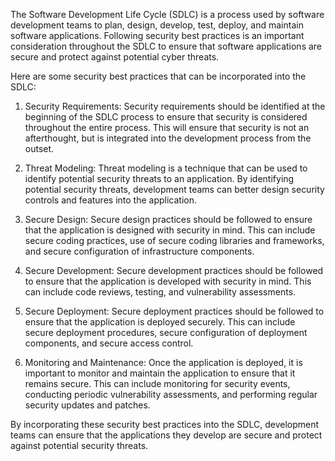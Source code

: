 The Software Development Life Cycle (SDLC) is a process used by software development teams to plan, design, develop, test, deploy, and maintain software applications. Following security best practices is an important consideration throughout the SDLC to ensure that software applications are secure and protect against potential cyber threats.

Here are some security best practices that can be incorporated into the SDLC:

1. Security Requirements: Security requirements should be identified at the beginning of the SDLC process to ensure that security is considered throughout the entire process. This will ensure that security is not an afterthought, but is integrated into the development process from the outset.

2. Threat Modeling: Threat modeling is a technique that can be used to identify potential security threats to an application. By identifying potential security threats, development teams can better design security controls and features into the application.

3. Secure Design: Secure design practices should be followed to ensure that the application is designed with security in mind. This can include secure coding practices, use of secure coding libraries and frameworks, and secure configuration of infrastructure components.

4. Secure Development: Secure development practices should be followed to ensure that the application is developed with security in mind. This can include code reviews, testing, and vulnerability assessments.

5. Secure Deployment: Secure deployment practices should be followed to ensure that the application is deployed securely. This can include secure deployment procedures, secure configuration of deployment components, and secure access control.

6. Monitoring and Maintenance: Once the application is deployed, it is important to monitor and maintain the application to ensure that it remains secure. This can include monitoring for security events, conducting periodic vulnerability assessments, and performing regular security updates and patches.

By incorporating these security best practices into the SDLC, development teams can ensure that the applications they develop are secure and protect against potential security threats.